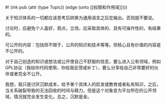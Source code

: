 #! (ink pub (attr (type Topic)) (edge (unto [[权限和作用域]])))

关于知识体系的一切都应该思考后转换为通用语言之后在输出。否则就不要说。

讨论时，应避免个人喜好，观点，立场，应采取具体的、具有可操作性的，有结果的。




可公开的内容：包括但不限于，公共的知识和技术等等。但核心且有价值的内容是不公开的。

对于自己创造的知识或想法或公开使自己不舒服的信息，要么进入公有领域，例如GPL协议（我给你代码使用，你给我反馈或补丁），要么分享给自己非常要好的伙伴或者完全不公开。

我想，我只是讨厌沉默成本，给予某个具体人的启发或教育或者私有知识，之后，当关系破裂导致的无法回收的时间与精力。但是这个对象变为平台所在的公开领域，情况就完全发生变化。总之，沉默是金。